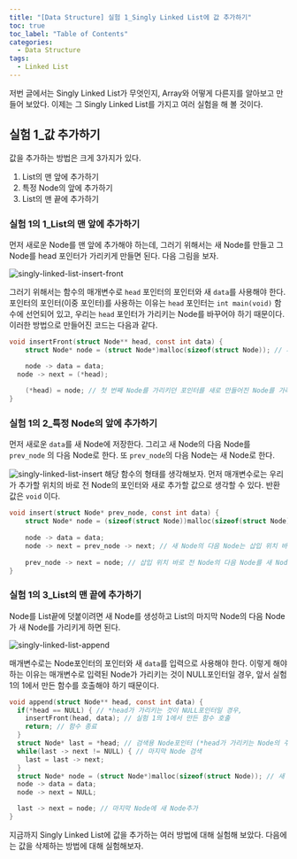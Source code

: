 ```yaml
---
title: "[Data Structure] 실험 1_Singly Linked List에 값 추가하기"
toc: true
toc_label: "Table of Contents"
categories:
  - Data Structure
tags:
  - Linked List
---
```


저번 글에서는 Singly Linked List가 무엇인지, Array와 어떻게 다른지를 알아보고 만들어 보았다. 이제는 그 Singly Linked List를 가지고 여러 실험을 해 볼 것이다.

## 실험 1_값 추가하기

값을 추가하는 방법은 크게 3가지가 있다.

1. List의 맨 앞에 추가하기
2. 특정 Node의 앞에 추가하기
3. List의 맨 끝에 추가하기

### 실험 1의 1_List의 맨 앞에 추가하기

먼저 새로운 Node를 맨 앞에 추가해야 하는데, 그러기 위해서는 새 Node를 만들고 그 Node를 head 포인터가 가리키게 만들면 된다. 다음 그림을 보자.

![singly-linked-list-insert-front](https://officialmansu.github.io/assets/img/singly-linked-list-insert-front.svg)

그러기 위해서는 함수의 매개변수로 `head` 포인터의 포인터와 새 `data`를 사용해야 한다. 포인터의 포인터(이중 포인터)를 사용하는 이유는 `head` 포인터는 `int main(void)` 함수에 선언되어 있고, 우리는 `head` 포인터가 가리키는 Node를 바꾸어야 하기 때문이다. 이러한 방법으로 만들어진 코드는 다음과 같다.

```c
void insertFront(struct Node** head, const int data) {
	struct Node* node = (struct Node*)malloc(sizeof(struct Node)); // 새 Node생성

	node -> data = data;
  node -> next = (*head);
  
	(*head) = node; // 첫 번째 Node를 가리키던 포인터를 새로 만들어진 Node를 가리키도록 함
}
```

### 실험 1의 2_특정 Node의 앞에 추가하기

먼저 새로운 `data`를 새 Node에 저장한다. 그리고 새 Node의 다음 Node를 `prev_node` 의 다음 Node로 한다. 또 `prev_node`의 다음 Node는 새 Node로 한다.

![singly-linked-list-insert](https://officialmansu.github.io/assets/img/singly-linked-list-insert.svg)
해당 함수의 형태를 생각해보자. 먼저 매개변수로는 우리가 추가할 위치의 바로 전 Node의 포인터와 새로 추가할 값으로 생각할 수 있다. 반환 값은 `void` 이다.

```c
void insert(struct Node* prev_node, const int data) {
	struct Node* node = (sizeof(struct Node))malloc(sizeof(struct Node));
  
	node -> data = data;
	node -> next = prev_node -> next; // 새 Node의 다음 Node는 삽입 위치 바로 전 Node의 다음 Node로 설정
  
	prev_node -> next = node; // 삽입 위치 바로 전 Node의 다음 Node를 새 Node로 설정
}
```

### 실험 1의 3_List의 맨 끝에 추가하기

Node를 List끝에 덧붙이려면 새 Node를 생성하고 List의 마지막 Node의 다음 Node가 새 Node를 가리키게 하면 된다.

![singly-linked-list-append](https://officialmansu.github.io/assets/img/singly-linked-list-append.svg)

매개변수로는 Node포인터의 포인터와 새 `data`를 입력으로 사용해야 한다. 이렇게 해야 하는 이유는 매개변수로 입력된 Node가 가리키는 것이 NULL포인터일 경우, 앞서 실험 1의 1에서 만든 함수를 호출해야 하기 때문이다.

```c
void append(struct Node** head, const int data) {
  if(*head == NULL) { // *head가 가리키는 것이 NULL포인터일 경우, 
    insertFront(head, data); // 실험 1의 1에서 만든 함수 호출
    return; // 함수 종료
  }
  struct Node* last = *head; // 검색용 Node포인터 (*head가 가리키는 Node의 주소)
  while(last -> next != NULL) { // 마지막 Node 검색
    last = last -> next;
  }
  struct Node* node = (struct Node*)malloc(sizeof(struct Node)); // 새 Node생성
  node -> data = data;
  node -> next = NULL;

  last -> next = node; // 마지막 Node에 새 Node추가
}
```

지금까지 Singly Linked List에 값을 추가하는 여러 방법에 대해 실험해 보았다. 다음에는 값을 삭제하는 방법에 대해 실험해보자.

